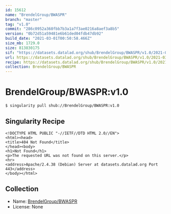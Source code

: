 ```yaml
---
id: 15612
name: "BrendelGroup/BWASPR"
branch: "master"
tag: "v1.0"
commit: "286c0952a360fbb7b3a1a7f3ae0216a8aef3a8b5"
version: "0b72d51a59481e6b61ded04fdb47db92"
build_date: "2021-03-01T00:50:58.466Z"
size_mb: 1729.0
size: 813830175
sif: "https://datasets.datalad.org/shub/BrendelGroup/BWASPR/v1.0/2021-03-01-286c0952-0b72d51a/0b72d51a59481e6b61ded04fdb47db92.sif"
url: https://datasets.datalad.org/shub/BrendelGroup/BWASPR/v1.0/2021-03-01-286c0952-0b72d51a/
recipe: https://datasets.datalad.org/shub/BrendelGroup/BWASPR/v1.0/2021-03-01-286c0952-0b72d51a/Singularity
collection: BrendelGroup/BWASPR
---
```


# BrendelGroup/BWASPR:v1.0

```bash
$ singularity pull shub://BrendelGroup/BWASPR:v1.0
```

## Singularity Recipe

```singularity
<!DOCTYPE HTML PUBLIC "-//IETF//DTD HTML 2.0//EN">
<html><head>
<title>404 Not Found</title>
</head><body>
<h1>Not Found</h1>
<p>The requested URL was not found on this server.</p>
<hr>
<address>Apache/2.4.38 (Debian) Server at datasets.datalad.org Port 443</address>
</body></html>
```

## Collection

 - Name: [BrendelGroup/BWASPR](https://github.com/BrendelGroup/BWASPR)
 - License: None

